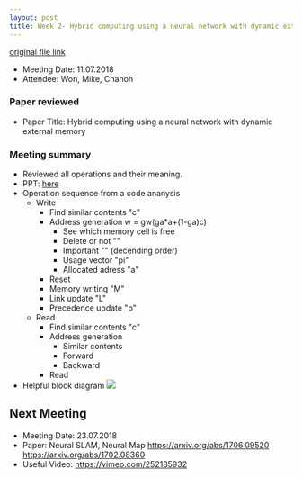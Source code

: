 ```yaml
---
layout: post
title: Week 2- Hybrid computing using a neural network with dynamic external memory (2)
---
```


[original file link](https://github.com/kknd2104/kknd2104.github.io/blob/master/_posts/2018-7-11-week2.md)

- Meeting Date: 11.07.2018
- Attendee: Won, Mike, Chanoh

### Paper reviewed
- Paper Title: Hybrid computing using a neural network with dynamic external memory  

### Meeting summary


* Reviewed all operations and their meaning.		
* PPT: [here]()
* Operation sequence from a code ananysis
	* Write
		* Find similar contents "c"
		* Address generation w = gw(ga*a+(1-ga)c)
			* See which memory cell is free 
			* Delete or not ""
			* Important "" (decending order)
			* Usage vector "pi"
			* Allocated adress "a"
		* Reset 
		* Memory writing "M"
		* Link update "L"
		* Precedence update "p"
	* Read
		* Find similar contents "c"
		* Address generation
			* Similar contents
			* Forward
			* Backward
		* Read
* Helpful block diagram
![](https://github.com/bgavran/DNC/raw/master/assets/DNC_final.png)

## Next Meeting

- Meeting Date: 23.07.2018
- Paper: Neural SLAM, Neural Map
https://arxiv.org/abs/1706.09520
https://arxiv.org/abs/1702.08360
- Useful Video:  https://vimeo.com/252185932
